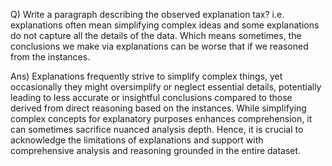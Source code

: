 Q) Write a paragraph describing the observed explanation tax? i.e. explanations often mean simplifying complex ideas and some explanations do not capture all the details of the data. Which means sometimes, the conclusions we make via explanations can be worse that if we reasoned from the instances.

Ans) Explanations frequently strive to simplify complex things, yet occasionally they might oversimplify or neglect essential details, potentially leading to less accurate or insightful conclusions compared to those derived from direct reasoning based on the instances. While simplifying complex concepts for explanatory purposes enhances comprehension, it can sometimes sacrifice nuanced analysis depth. Hence, it is crucial to acknowledge the limitations of explanations and support with comprehensive analysis and reasoning grounded in the entire dataset. 

